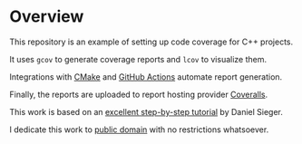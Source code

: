 # Overview

This repository is an example of setting up code coverage for C++ projects. 

It uses `gcov` to generate coverage reports and `lcov` to visualize them. 

Integrations with [CMake](CMakeLists.txt) and [GitHub Actions](.github/workflows/coverage.yml) automate report generation. 

Finally, the reports are uploaded to report hosting provider [Coveralls](https://coveralls.io/).

This work is based on an [excellent step-by-step tutorial](https://www.danielsieger.com/blog/2022/03/06/code-coverage-for-cpp.html) by Daniel Sieger.

I dedicate this work to [public domain](LICENSE) with no restrictions whatsoever.